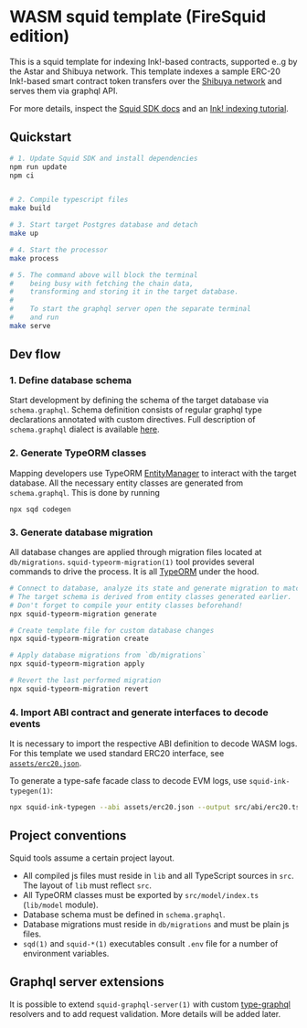 # WASM squid template (FireSquid edition)

This is a squid template for indexing Ink!-based contracts, supported e..g by the Astar and Shibuya network. 
This template indexes a sample ERC-20 Ink!-based smart contract token transfers over the [Shibuya network](https://docs.astar.network/docs/quickstart/endpoints) and serves them via graphql API.

For more details, inspect the [Squid SDK docs](https://docs.subsquid.io/develop-a-squid/substrate-processor/wasm-support/) and an [Ink! indexing tutorial](https://docs.subsquid.io/tutorials/create-a-wasm-processing-squid/).

## Quickstart

```bash
# 1. Update Squid SDK and install dependencies
npm run update
npm ci


# 2. Compile typescript files
make build

# 3. Start target Postgres database and detach
make up

# 4. Start the processor
make process

# 5. The command above will block the terminal
#    being busy with fetching the chain data, 
#    transforming and storing it in the target database.
#
#    To start the graphql server open the separate terminal
#    and run
make serve
```

## Dev flow

### 1. Define database schema

Start development by defining the schema of the target database via `schema.graphql`.
Schema definition consists of regular graphql type declarations annotated with custom directives.
Full description of `schema.graphql` dialect is available [here](http://localhost:3001/develop-a-squid/schema-file/).

### 2. Generate TypeORM classes

Mapping developers use TypeORM [EntityManager](https://typeorm.io/#/working-with-entity-manager)
to interact with the target database. All the necessary entity classes are
generated from `schema.graphql`. This is done by running 
```
npx sqd codegen
```

### 3. Generate database migration

All database changes are applied through migration files located at `db/migrations`.
`squid-typeorm-migration(1)` tool provides several commands to drive the process.
It is all [TypeORM](https://typeorm.io/#/migrations) under the hood.

```bash
# Connect to database, analyze its state and generate migration to match the target schema.
# The target schema is derived from entity classes generated earlier.
# Don't forget to compile your entity classes beforehand!
npx squid-typeorm-migration generate

# Create template file for custom database changes
npx squid-typeorm-migration create

# Apply database migrations from `db/migrations`
npx squid-typeorm-migration apply

# Revert the last performed migration
npx squid-typeorm-migration revert   
```

### 4. Import ABI contract and generate interfaces to decode events

It is necessary to import the respective ABI definition to decode WASM logs. For this template we used standard ERC20 interface, see [`assets/erc20.json`](assets/erc20.json).

To generate a type-safe facade class to decode EVM logs, use `squid-ink-typegen(1)`:

```bash
npx squid-ink-typegen --abi assets/erc20.json --output src/abi/erc20.ts
```

## Project conventions

Squid tools assume a certain project layout.

* All compiled js files must reside in `lib` and all TypeScript sources in `src`.
The layout of `lib` must reflect `src`.
* All TypeORM classes must be exported by `src/model/index.ts` (`lib/model` module).
* Database schema must be defined in `schema.graphql`.
* Database migrations must reside in `db/migrations` and must be plain js files.
* `sqd(1)` and `squid-*(1)` executables consult `.env` file for a number of environment variables.

## Graphql server extensions

It is possible to extend `squid-graphql-server(1)` with custom
[type-graphql](https://typegraphql.com) resolvers and to add request validation.
More details will be added later.

